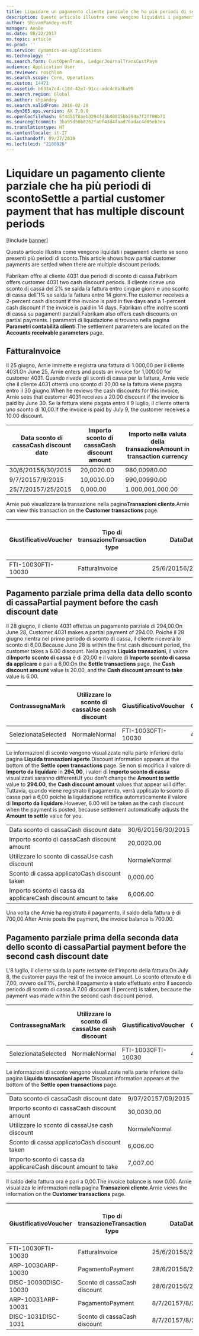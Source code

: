 ```yaml
---
title: Liquidare un pagamento cliente parziale che ha più periodi di sconto
description: Questo articolo illustra come vengono liquidati i pagamenti cliente se sono presenti più periodi di sconto.
author: ShivamPandey-msft
manager: AnnBe
ms.date: 08/22/2017
ms.topic: article
ms.prod: ''
ms.service: dynamics-ax-applications
ms.technology: ''
ms.search.form: CustOpenTrans, LedgerJournalTransCustPaym
audience: Application User
ms.reviewer: roschlom
ms.search.scope: Core, Operations
ms.custom: 14471
ms.assetid: b633a7c4-c18d-42e7-91cc-adcdc8a3ba98
ms.search.region: Global
ms.author: shpandey
ms.search.validFrom: 2016-02-28
ms.dyn365.ops.version: AX 7.0.0
ms.openlocfilehash: 6f4d5178aeb3294fd3b40815bb294a7f2ff08b71
ms.sourcegitcommit: 3ba95d50b8262fa0f43d4faad76adac4d05eb3ea
ms.translationtype: HT
ms.contentlocale: it-IT
ms.lasthandoff: 09/27/2019
ms.locfileid: "2188926"
---
```

# <a name="settle-a-partial-customer-payment-that-has-multiple-discount-periods"></a><span data-ttu-id="10a83-103">Liquidare un pagamento cliente parziale che ha più periodi di sconto</span><span class="sxs-lookup"><span data-stu-id="10a83-103">Settle a partial customer payment that has multiple discount periods</span></span>

[!include [banner](../includes/banner.md)]

<span data-ttu-id="10a83-104">Questo articolo illustra come vengono liquidati i pagamenti cliente se sono presenti più periodi di sconto.</span><span class="sxs-lookup"><span data-stu-id="10a83-104">This article shows how partial customer payments are settled when there are multiple discount periods.</span></span>

<span data-ttu-id="10a83-105">Fabrikam offre al cliente 4031 due periodi di sconto di cassa.</span><span class="sxs-lookup"><span data-stu-id="10a83-105">Fabrikam offers customer 4031 two cash discount periods.</span></span> <span data-ttu-id="10a83-106">Il cliente riceve uno sconto di cassa del 2% se salda la fattura entro cinque giorni e uno sconto di cassa dell'1% se salda la fattura entro 14 giorni.</span><span class="sxs-lookup"><span data-stu-id="10a83-106">The customer receives a 2-percent cash discount if the invoice is paid in five days and a 1-percent cash discount if the invoice is paid in 14 days.</span></span> <span data-ttu-id="10a83-107">Fabrikam offre inoltre sconti di cassa su pagamenti parziali.</span><span class="sxs-lookup"><span data-stu-id="10a83-107">Fabrikam also offers cash discounts on partial payments.</span></span> <span data-ttu-id="10a83-108">I parametri di liquidazione si trovano nella pagina **Parametri contabilità clienti**.</span><span class="sxs-lookup"><span data-stu-id="10a83-108">The settlement parameters are located on the **Accounts receivable parameters** page.</span></span>

## <a name="invoice"></a><span data-ttu-id="10a83-109">Fattura</span><span class="sxs-lookup"><span data-stu-id="10a83-109">Invoice</span></span>
<span data-ttu-id="10a83-110">Il 25 giugno, Arnie immette e registra una fattura di 1.000,00 per il cliente 4031.</span><span class="sxs-lookup"><span data-stu-id="10a83-110">On June 25, Arnie enters and posts an invoice for 1,000.00 for customer 4031.</span></span> <span data-ttu-id="10a83-111">Quando rivede gli sconti di cassa per la fattura, Arnie vede che il cliente 4031 otterrà uno sconto di 20,00 se la fattura viene pagata entro il 30 giugno.</span><span class="sxs-lookup"><span data-stu-id="10a83-111">When he reviews the cash discounts for this invoice, Arnie sees that customer 4031 receives a 20.00 discount if the invoice is paid by June 30.</span></span> <span data-ttu-id="10a83-112">Se la fattura viene pagata entro il 9 luglio, il cliente otterrà uno sconto di 10,00.</span><span class="sxs-lookup"><span data-stu-id="10a83-112">If the invoice is paid by July 9, the customer receives a 10.00 discount.</span></span>

| <span data-ttu-id="10a83-113">Data sconto di cassa</span><span class="sxs-lookup"><span data-stu-id="10a83-113">Cash discount date</span></span> | <span data-ttu-id="10a83-114">Importo sconto di cassa</span><span class="sxs-lookup"><span data-stu-id="10a83-114">Cash discount amount</span></span> | <span data-ttu-id="10a83-115">Importo nella valuta della transazione</span><span class="sxs-lookup"><span data-stu-id="10a83-115">Amount in transaction currency</span></span> |
|--------------------|----------------------|--------------------------------|
| <span data-ttu-id="10a83-116">30/6/2015</span><span class="sxs-lookup"><span data-stu-id="10a83-116">6/30/2015</span></span>          | <span data-ttu-id="10a83-117">20,00</span><span class="sxs-lookup"><span data-stu-id="10a83-117">20.00</span></span>                | <span data-ttu-id="10a83-118">980,00</span><span class="sxs-lookup"><span data-stu-id="10a83-118">980.00</span></span>                         |
| <span data-ttu-id="10a83-119">9/7/2015</span><span class="sxs-lookup"><span data-stu-id="10a83-119">7/9/2015</span></span>           | <span data-ttu-id="10a83-120">10,00</span><span class="sxs-lookup"><span data-stu-id="10a83-120">10.00</span></span>                | <span data-ttu-id="10a83-121">990,00</span><span class="sxs-lookup"><span data-stu-id="10a83-121">990.00</span></span>                         |
| <span data-ttu-id="10a83-122">25/7/2015</span><span class="sxs-lookup"><span data-stu-id="10a83-122">7/25/2015</span></span>          | <span data-ttu-id="10a83-123">0,00</span><span class="sxs-lookup"><span data-stu-id="10a83-123">0.00</span></span>                 | <span data-ttu-id="10a83-124">1.000,00</span><span class="sxs-lookup"><span data-stu-id="10a83-124">1,000.00</span></span>                       |

<span data-ttu-id="10a83-125">Arnie può visualizzare la transazione nella pagina**Transazioni cliente**.</span><span class="sxs-lookup"><span data-stu-id="10a83-125">Arnie can view this transaction on the **Customer transactions** page.</span></span>

| <span data-ttu-id="10a83-126">Giustificativo</span><span class="sxs-lookup"><span data-stu-id="10a83-126">Voucher</span></span>   | <span data-ttu-id="10a83-127">Tipo di transazione</span><span class="sxs-lookup"><span data-stu-id="10a83-127">Transaction type</span></span> | <span data-ttu-id="10a83-128">Data</span><span class="sxs-lookup"><span data-stu-id="10a83-128">Date</span></span>      | <span data-ttu-id="10a83-129">Fattura</span><span class="sxs-lookup"><span data-stu-id="10a83-129">Invoice</span></span> | <span data-ttu-id="10a83-130">Importo Dare in valuta transazione</span><span class="sxs-lookup"><span data-stu-id="10a83-130">Amount in transaction currency debit</span></span> | <span data-ttu-id="10a83-131">Importo Avere in valuta transazione</span><span class="sxs-lookup"><span data-stu-id="10a83-131">Amount in transaction currency credit</span></span> | <span data-ttu-id="10a83-132">Saldo</span><span class="sxs-lookup"><span data-stu-id="10a83-132">Balance</span></span>  | <span data-ttu-id="10a83-133">Valuta</span><span class="sxs-lookup"><span data-stu-id="10a83-133">Currency</span></span> |
|-----------|------------------|-----------|---------|--------------------------------------|---------------------------------------|----------|----------|
| <span data-ttu-id="10a83-134">FTI-10030</span><span class="sxs-lookup"><span data-stu-id="10a83-134">FTI-10030</span></span> | <span data-ttu-id="10a83-135">Fattura</span><span class="sxs-lookup"><span data-stu-id="10a83-135">Invoice</span></span>          | <span data-ttu-id="10a83-136">25/6/2015</span><span class="sxs-lookup"><span data-stu-id="10a83-136">6/25/2015</span></span> | <span data-ttu-id="10a83-137">10030</span><span class="sxs-lookup"><span data-stu-id="10a83-137">10030</span></span>   | <span data-ttu-id="10a83-138">1.000,00</span><span class="sxs-lookup"><span data-stu-id="10a83-138">1,000.00</span></span>                             |                                       | <span data-ttu-id="10a83-139">1.000,00</span><span class="sxs-lookup"><span data-stu-id="10a83-139">1,000.00</span></span> | <span data-ttu-id="10a83-140">GBP</span><span class="sxs-lookup"><span data-stu-id="10a83-140">USD</span></span>      |

## <a name="partial-payment-before-the-cash-discount-date"></a><span data-ttu-id="10a83-141">Pagamento parziale prima della data dello sconto di cassa</span><span class="sxs-lookup"><span data-stu-id="10a83-141">Partial payment before the cash discount date</span></span>
<span data-ttu-id="10a83-142">Il 28 giugno, il cliente 4031 effettua un pagamento parziale di 294,00.</span><span class="sxs-lookup"><span data-stu-id="10a83-142">On June 28, Customer 4031 makes a partial payment of 294.00.</span></span> <span data-ttu-id="10a83-143">Poiché il 28 giugno rientra nel primo periodo di sconto di cassa, il cliente riceverà lo sconto di 6,00.</span><span class="sxs-lookup"><span data-stu-id="10a83-143">Because June 28 is within the first cash discount period, the customer takes a 6.00 discount.</span></span> <span data-ttu-id="10a83-144">Nella pagina **Liquida transazioni**, il valore di**Importo sconto di cassa** è di 20,00 e il valore di **Importo sconto di cassa da applicare** è pari a 6,00.</span><span class="sxs-lookup"><span data-stu-id="10a83-144">On the **Settle transactions** page, the **Cash discount amount** value is 20.00, and the **Cash discount amount to take** value is 6.00.</span></span>

| <span data-ttu-id="10a83-145">Contrassegna</span><span class="sxs-lookup"><span data-stu-id="10a83-145">Mark</span></span>     | <span data-ttu-id="10a83-146">Utilizzare lo sconto di cassa</span><span class="sxs-lookup"><span data-stu-id="10a83-146">Use cash discount</span></span> | <span data-ttu-id="10a83-147">Giustificativo</span><span class="sxs-lookup"><span data-stu-id="10a83-147">Voucher</span></span>   | <span data-ttu-id="10a83-148">Conto</span><span class="sxs-lookup"><span data-stu-id="10a83-148">Account</span></span> | <span data-ttu-id="10a83-149">Data</span><span class="sxs-lookup"><span data-stu-id="10a83-149">Date</span></span>      | <span data-ttu-id="10a83-150">Data di scadenza</span><span class="sxs-lookup"><span data-stu-id="10a83-150">Due date</span></span>  | <span data-ttu-id="10a83-151">Fattura</span><span class="sxs-lookup"><span data-stu-id="10a83-151">Invoice</span></span> | <span data-ttu-id="10a83-152">Importo nella valuta della transazione</span><span class="sxs-lookup"><span data-stu-id="10a83-152">Amount in transaction currency</span></span> | <span data-ttu-id="10a83-153">Valuta</span><span class="sxs-lookup"><span data-stu-id="10a83-153">Currency</span></span> | <span data-ttu-id="10a83-154">Importo da liquidare</span><span class="sxs-lookup"><span data-stu-id="10a83-154">Amount to settle</span></span> |
|----------|-------------------|-----------|---------|-----------|-----------|---------|--------------------------------|----------|------------------|
| <span data-ttu-id="10a83-155">Selezionata</span><span class="sxs-lookup"><span data-stu-id="10a83-155">Selected</span></span> | <span data-ttu-id="10a83-156">Normale</span><span class="sxs-lookup"><span data-stu-id="10a83-156">Normal</span></span>            | <span data-ttu-id="10a83-157">FTI-10030</span><span class="sxs-lookup"><span data-stu-id="10a83-157">FTI-10030</span></span> | <span data-ttu-id="10a83-158">4031</span><span class="sxs-lookup"><span data-stu-id="10a83-158">4031</span></span>    | <span data-ttu-id="10a83-159">25/6/2015</span><span class="sxs-lookup"><span data-stu-id="10a83-159">6/25/2015</span></span> | <span data-ttu-id="10a83-160">25/7/2015</span><span class="sxs-lookup"><span data-stu-id="10a83-160">7/25/2015</span></span> | <span data-ttu-id="10a83-161">10030</span><span class="sxs-lookup"><span data-stu-id="10a83-161">10030</span></span>   | <span data-ttu-id="10a83-162">1.000,00</span><span class="sxs-lookup"><span data-stu-id="10a83-162">1,000.00</span></span>                       | <span data-ttu-id="10a83-163">GBP</span><span class="sxs-lookup"><span data-stu-id="10a83-163">USD</span></span>      | <span data-ttu-id="10a83-164">294,00</span><span class="sxs-lookup"><span data-stu-id="10a83-164">294.00</span></span>           |

<span data-ttu-id="10a83-165">Le informazioni di sconto vengono visualizzate nella parte inferiore della pagina **Liquida transazioni aperte**.</span><span class="sxs-lookup"><span data-stu-id="10a83-165">Discount information appears at the bottom of the **Settle open transactions** page.</span></span> <span data-ttu-id="10a83-166">Se non si modifica il valore di **Importo da liquidare** in **294,00**, i valori di **Importo sconto di cassa** visualizzati saranno differenti.</span><span class="sxs-lookup"><span data-stu-id="10a83-166">If you don't change the **Amount to settle** value to **294.00**, the **Cash discount amount** values that appear will differ.</span></span> <span data-ttu-id="10a83-167">Tuttavia, quando viene registrato il pagamento, verrà applicato lo sconto di cassa pari a 6,00 poiché la liquidazione rettifica automaticamente il valore di **Importo da liquidare**.</span><span class="sxs-lookup"><span data-stu-id="10a83-167">However, 6.00 will be taken as the cash discount when the payment is posted, because settlement automatically adjusts the **Amount to settle** value for you.</span></span>

|                              |           |
|------------------------------|-----------|
| <span data-ttu-id="10a83-168">Data sconto di cassa</span><span class="sxs-lookup"><span data-stu-id="10a83-168">Cash discount date</span></span>           | <span data-ttu-id="10a83-169">30/6/2015</span><span class="sxs-lookup"><span data-stu-id="10a83-169">6/30/2015</span></span> |
| <span data-ttu-id="10a83-170">Importo sconto di cassa</span><span class="sxs-lookup"><span data-stu-id="10a83-170">Cash discount amount</span></span>         | <span data-ttu-id="10a83-171">20,00</span><span class="sxs-lookup"><span data-stu-id="10a83-171">20.00</span></span>     |
| <span data-ttu-id="10a83-172">Utilizzare lo sconto di cassa</span><span class="sxs-lookup"><span data-stu-id="10a83-172">Use cash discount</span></span>            | <span data-ttu-id="10a83-173">Normale</span><span class="sxs-lookup"><span data-stu-id="10a83-173">Normal</span></span>    |
| <span data-ttu-id="10a83-174">Sconto di cassa applicato</span><span class="sxs-lookup"><span data-stu-id="10a83-174">Cash discount taken</span></span>          | <span data-ttu-id="10a83-175">0,00</span><span class="sxs-lookup"><span data-stu-id="10a83-175">0.00</span></span>      |
| <span data-ttu-id="10a83-176">Importo sconto di cassa da applicare</span><span class="sxs-lookup"><span data-stu-id="10a83-176">Cash discount amount to take</span></span> | <span data-ttu-id="10a83-177">6,00</span><span class="sxs-lookup"><span data-stu-id="10a83-177">6.00</span></span>      |

<span data-ttu-id="10a83-178">Una volta che Arnie ha registrato il pagamento, il saldo della fattura è di 700,00.</span><span class="sxs-lookup"><span data-stu-id="10a83-178">After Arnie posts the payment, the invoice balance is 700.00.</span></span>

## <a name="partial-payment-before-the-second-cash-discount-date"></a><span data-ttu-id="10a83-179">Pagamento parziale prima della seconda data dello sconto di cassa</span><span class="sxs-lookup"><span data-stu-id="10a83-179">Partial payment before the second cash discount date</span></span>
<span data-ttu-id="10a83-180">L'8 luglio, il cliente salda la parte restante dell'importo della fattura.</span><span class="sxs-lookup"><span data-stu-id="10a83-180">On July 8, the customer pays the rest of the invoice amount.</span></span> <span data-ttu-id="10a83-181">Lo sconto ottenuto è di 7,00, ovvero dell'1%, perché il pagamento è stato effettuato entro il secondo periodo di sconto di cassa.</span><span class="sxs-lookup"><span data-stu-id="10a83-181">A 7.00 discount (1 percent) is taken, because the payment was made within the second cash discount period.</span></span>

| <span data-ttu-id="10a83-182">Contrassegna</span><span class="sxs-lookup"><span data-stu-id="10a83-182">Mark</span></span>     | <span data-ttu-id="10a83-183">Utilizzare lo sconto di cassa</span><span class="sxs-lookup"><span data-stu-id="10a83-183">Use cash discount</span></span> | <span data-ttu-id="10a83-184">Giustificativo</span><span class="sxs-lookup"><span data-stu-id="10a83-184">Voucher</span></span>   | <span data-ttu-id="10a83-185">Conto</span><span class="sxs-lookup"><span data-stu-id="10a83-185">Account</span></span> | <span data-ttu-id="10a83-186">Data</span><span class="sxs-lookup"><span data-stu-id="10a83-186">Date</span></span>      | <span data-ttu-id="10a83-187">Data di scadenza</span><span class="sxs-lookup"><span data-stu-id="10a83-187">Due date</span></span>  | <span data-ttu-id="10a83-188">Fattura</span><span class="sxs-lookup"><span data-stu-id="10a83-188">Invoice</span></span> | <span data-ttu-id="10a83-189">Importo Dare in valuta transazione</span><span class="sxs-lookup"><span data-stu-id="10a83-189">Amount in transaction currency debit</span></span> | <span data-ttu-id="10a83-190">Importo Avere in valuta transazione</span><span class="sxs-lookup"><span data-stu-id="10a83-190">Amount in transaction currency credit</span></span> | <span data-ttu-id="10a83-191">Valuta</span><span class="sxs-lookup"><span data-stu-id="10a83-191">Currency</span></span> | <span data-ttu-id="10a83-192">Importo da liquidare</span><span class="sxs-lookup"><span data-stu-id="10a83-192">Amount to settle</span></span> |
|----------|-------------------|-----------|---------|-----------|-----------|---------|--------------------------------------|---------------------------------------|----------|------------------|
| <span data-ttu-id="10a83-193">Selezionata</span><span class="sxs-lookup"><span data-stu-id="10a83-193">Selected</span></span> | <span data-ttu-id="10a83-194">Normale</span><span class="sxs-lookup"><span data-stu-id="10a83-194">Normal</span></span>            | <span data-ttu-id="10a83-195">FTI-10030</span><span class="sxs-lookup"><span data-stu-id="10a83-195">FTI-10030</span></span> | <span data-ttu-id="10a83-196">4031</span><span class="sxs-lookup"><span data-stu-id="10a83-196">4031</span></span>    | <span data-ttu-id="10a83-197">25/6/2015</span><span class="sxs-lookup"><span data-stu-id="10a83-197">6/25/2015</span></span> | <span data-ttu-id="10a83-198">25/7/2015</span><span class="sxs-lookup"><span data-stu-id="10a83-198">7/25/2015</span></span> | <span data-ttu-id="10a83-199">10030</span><span class="sxs-lookup"><span data-stu-id="10a83-199">10030</span></span>   | <span data-ttu-id="10a83-200">700,00</span><span class="sxs-lookup"><span data-stu-id="10a83-200">700.00</span></span>                               |                                       | <span data-ttu-id="10a83-201">GBP</span><span class="sxs-lookup"><span data-stu-id="10a83-201">USD</span></span>      | <span data-ttu-id="10a83-202">693,00</span><span class="sxs-lookup"><span data-stu-id="10a83-202">693.00</span></span>           |

<span data-ttu-id="10a83-203">Le informazioni di sconto vengono visualizzate nella parte inferiore della pagina **Liquida transazioni aperte**.</span><span class="sxs-lookup"><span data-stu-id="10a83-203">Discount information appears at the bottom of the **Settle open transactions** page.</span></span>

|                              |           |
|------------------------------|-----------|
| <span data-ttu-id="10a83-204">Data sconto di cassa</span><span class="sxs-lookup"><span data-stu-id="10a83-204">Cash discount date</span></span>           | <span data-ttu-id="10a83-205">9/07/2015</span><span class="sxs-lookup"><span data-stu-id="10a83-205">7/09/2015</span></span> |
| <span data-ttu-id="10a83-206">Importo sconto di cassa</span><span class="sxs-lookup"><span data-stu-id="10a83-206">Cash discount amount</span></span>         | <span data-ttu-id="10a83-207">30,00</span><span class="sxs-lookup"><span data-stu-id="10a83-207">30.00</span></span>     |
| <span data-ttu-id="10a83-208">Utilizzare lo sconto di cassa</span><span class="sxs-lookup"><span data-stu-id="10a83-208">Use cash discount</span></span>            | <span data-ttu-id="10a83-209">Normale</span><span class="sxs-lookup"><span data-stu-id="10a83-209">Normal</span></span>    |
| <span data-ttu-id="10a83-210">Sconto di cassa applicato</span><span class="sxs-lookup"><span data-stu-id="10a83-210">Cash discount taken</span></span>          | <span data-ttu-id="10a83-211">6,00</span><span class="sxs-lookup"><span data-stu-id="10a83-211">6.00</span></span>      |
| <span data-ttu-id="10a83-212">Importo sconto di cassa da applicare</span><span class="sxs-lookup"><span data-stu-id="10a83-212">Cash discount amount to take</span></span> | <span data-ttu-id="10a83-213">7,00</span><span class="sxs-lookup"><span data-stu-id="10a83-213">7.00</span></span>      |

<span data-ttu-id="10a83-214">Il saldo della fattura ora è pari a 0,00.</span><span class="sxs-lookup"><span data-stu-id="10a83-214">The invoice balance is now 0.00.</span></span> <span data-ttu-id="10a83-215">Arnie visualizza le informazioni nella pagina **Transazioni cliente**.</span><span class="sxs-lookup"><span data-stu-id="10a83-215">Arnie views the information on the **Customer transactions** page.</span></span>

| <span data-ttu-id="10a83-216">Giustificativo</span><span class="sxs-lookup"><span data-stu-id="10a83-216">Voucher</span></span>    | <span data-ttu-id="10a83-217">Tipo di transazione</span><span class="sxs-lookup"><span data-stu-id="10a83-217">Transaction type</span></span> | <span data-ttu-id="10a83-218">Data</span><span class="sxs-lookup"><span data-stu-id="10a83-218">Date</span></span>      | <span data-ttu-id="10a83-219">Fattura</span><span class="sxs-lookup"><span data-stu-id="10a83-219">Invoice</span></span> | <span data-ttu-id="10a83-220">Importo Dare in valuta transazione</span><span class="sxs-lookup"><span data-stu-id="10a83-220">Amount in transaction currency debit</span></span> | <span data-ttu-id="10a83-221">Importo Avere in valuta transazione</span><span class="sxs-lookup"><span data-stu-id="10a83-221">Amount in transaction currency credit</span></span> | <span data-ttu-id="10a83-222">Saldo</span><span class="sxs-lookup"><span data-stu-id="10a83-222">Balance</span></span> | <span data-ttu-id="10a83-223">Valuta</span><span class="sxs-lookup"><span data-stu-id="10a83-223">Currency</span></span> |
|------------|------------------|-----------|---------|--------------------------------------|---------------------------------------|---------|----------|
| <span data-ttu-id="10a83-224">FTI-10030</span><span class="sxs-lookup"><span data-stu-id="10a83-224">FTI-10030</span></span>  | <span data-ttu-id="10a83-225">Fattura</span><span class="sxs-lookup"><span data-stu-id="10a83-225">Invoice</span></span>          | <span data-ttu-id="10a83-226">25/6/2015</span><span class="sxs-lookup"><span data-stu-id="10a83-226">6/25/2015</span></span> | <span data-ttu-id="10a83-227">10030</span><span class="sxs-lookup"><span data-stu-id="10a83-227">10030</span></span>   | <span data-ttu-id="10a83-228">1.000,00</span><span class="sxs-lookup"><span data-stu-id="10a83-228">1,000.00</span></span>                             |                                       | <span data-ttu-id="10a83-229">0,00</span><span class="sxs-lookup"><span data-stu-id="10a83-229">0.00</span></span>    | <span data-ttu-id="10a83-230">GBP</span><span class="sxs-lookup"><span data-stu-id="10a83-230">USD</span></span>      |
| <span data-ttu-id="10a83-231">ARP-10030</span><span class="sxs-lookup"><span data-stu-id="10a83-231">ARP-10030</span></span>  |  <span data-ttu-id="10a83-232">Pagamento</span><span class="sxs-lookup"><span data-stu-id="10a83-232">Payment</span></span>         | <span data-ttu-id="10a83-233">28/6/2015</span><span class="sxs-lookup"><span data-stu-id="10a83-233">6/28/2015</span></span> |         |                                      | <span data-ttu-id="10a83-234">294,00</span><span class="sxs-lookup"><span data-stu-id="10a83-234">294.00</span></span>                                | <span data-ttu-id="10a83-235">0,00</span><span class="sxs-lookup"><span data-stu-id="10a83-235">0.00</span></span>    | <span data-ttu-id="10a83-236">GBP</span><span class="sxs-lookup"><span data-stu-id="10a83-236">USD</span></span>      |
| <span data-ttu-id="10a83-237">DISC-10030</span><span class="sxs-lookup"><span data-stu-id="10a83-237">DISC-10030</span></span> |  <span data-ttu-id="10a83-238">Sconto di cassa</span><span class="sxs-lookup"><span data-stu-id="10a83-238">Cash discount</span></span>   | <span data-ttu-id="10a83-239">28/6/2015</span><span class="sxs-lookup"><span data-stu-id="10a83-239">6/28/2015</span></span> |         |                                      | <span data-ttu-id="10a83-240">6,00</span><span class="sxs-lookup"><span data-stu-id="10a83-240">6.00</span></span>                                  | <span data-ttu-id="10a83-241">0,00</span><span class="sxs-lookup"><span data-stu-id="10a83-241">0.00</span></span>    | <span data-ttu-id="10a83-242">GBP</span><span class="sxs-lookup"><span data-stu-id="10a83-242">USD</span></span>      |
| <span data-ttu-id="10a83-243">ARP-10031</span><span class="sxs-lookup"><span data-stu-id="10a83-243">ARP-10031</span></span>  |  <span data-ttu-id="10a83-244">Pagamento</span><span class="sxs-lookup"><span data-stu-id="10a83-244">Payment</span></span>         | <span data-ttu-id="10a83-245">8/7/2015</span><span class="sxs-lookup"><span data-stu-id="10a83-245">7/8/2015</span></span>  |         |                                      | <span data-ttu-id="10a83-246">693,00</span><span class="sxs-lookup"><span data-stu-id="10a83-246">693.00</span></span>                                | <span data-ttu-id="10a83-247">0,00</span><span class="sxs-lookup"><span data-stu-id="10a83-247">0.00</span></span>    | <span data-ttu-id="10a83-248">GBP</span><span class="sxs-lookup"><span data-stu-id="10a83-248">USD</span></span>      |
| <span data-ttu-id="10a83-249">DISC-1031</span><span class="sxs-lookup"><span data-stu-id="10a83-249">DISC-1031</span></span>  |  <span data-ttu-id="10a83-250">Sconto di cassa</span><span class="sxs-lookup"><span data-stu-id="10a83-250">Cash discount</span></span>   | <span data-ttu-id="10a83-251">8/7/2015</span><span class="sxs-lookup"><span data-stu-id="10a83-251">7/8/2015</span></span>  |         |                                      | <span data-ttu-id="10a83-252">7,00</span><span class="sxs-lookup"><span data-stu-id="10a83-252">7.00</span></span>                                  | <span data-ttu-id="10a83-253">0,00</span><span class="sxs-lookup"><span data-stu-id="10a83-253">0.00</span></span>    | <span data-ttu-id="10a83-254">GBP</span><span class="sxs-lookup"><span data-stu-id="10a83-254">USD</span></span>      |





